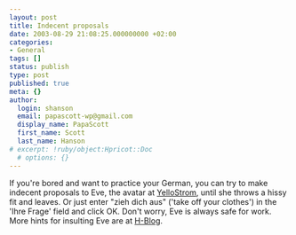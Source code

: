 ```yaml
---
layout: post
title: Indecent proposals
date: 2003-08-29 21:08:25.000000000 +02:00
categories:
- General
tags: []
status: publish
type: post
published: true
meta: {}
author:
  login: shanson
  email: papascott-wp@gmail.com
  display_name: PapaScott
  first_name: Scott
  last_name: Hanson
# excerpt: !ruby/object:Hpricot::Doc
  # options: {}
---
```

<p>If you're bored and want to practice your German, you can try to make indecent proposals to Eve, the avatar at <a title="YelloStrom" href="http://www.yellostrom.de/">YelloStrom</a>, until she throws a hissy fit and leaves. Or just enter  "zieh dich aus" ('take off your clothes') in the 'Ihre Frage' field and click OK. Don't worry, Eve is always safe for work. More hints for insulting Eve are at <a title="H-BLOG: Zieh dich aus!" href="http://h-blog.org/archives/000410.html">H-Blog</a>.</p>
